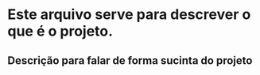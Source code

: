 # Este arquivo serve para descrever o que é o projeto.
## Descrição para falar de forma sucinta do projeto
